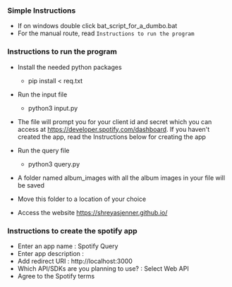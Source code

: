 ### Simple Instructions
- If on windows double click bat_script_for_a_dumbo.bat
- For the manual route, read `Instructions to run the program`

### Instructions to run the program

- Install the needed python packages
    - pip install < req.txt

- Run the input file
  - python3 input.py

- The file will prompt you for your client id and secret which you can access at https://developer.spotify.com/dashboard. If you haven't created the app, read the Instructions below for creating the app

- Run the query file
  - python3 query.py

- A folder named album_images with all the album images in your file will be saved

- Move this folder to a location of your choice

- Access the website https://shreyasjenner.github.io/


### Instructions to create the spotify app
- Enter an app name : Spotify Query
- Enter app description : 
- Add redirect URI : http://localhost:3000
- Which API/SDKs are you planning to use? : Select Web API
- Agree to the Spotify terms


